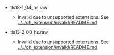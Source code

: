 * tls13-1_04_hs.raw
  * Invalid due to unsupported extensions. See [../../ch_extension/invalid/README.md](../../ch_extension/invalid/README.md)

* tls13-2_00_hs.raw
  * Invalid due to unsupported extensions. See [../../ch_extension/invalid/README.md](../../ch_extension/invalid/README.md)